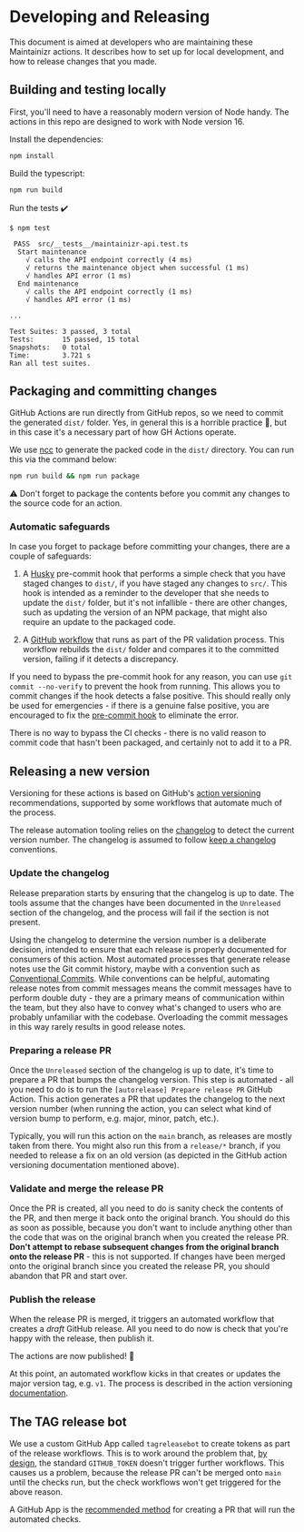 # Developing and Releasing

This document is aimed at developers who are maintaining these Maintainizr actions. It describes how
to set up for local development, and how to release changes that you made.

## Building and testing locally

First, you'll need to have a reasonably modern version of Node handy. The actions in this repo are
designed to work with Node version 16.

Install the dependencies:

```bash
npm install
```

Build the typescript:

```bash
npm run build
```

Run the tests :heavy_check_mark:  

```text
$ npm test

 PASS  src/__tests__/maintainizr-api.test.ts
  Start maintenance
    √ calls the API endpoint correctly (4 ms)
    √ returns the maintenance object when successful (1 ms)
    √ handles API error (1 ms)
  End maintenance
    √ calls the API endpoint correctly (1 ms)
    √ handles API error (1 ms)

...

Test Suites: 3 passed, 3 total
Tests:       15 passed, 15 total
Snapshots:   0 total
Time:        3.721 s
Ran all test suites.

```

## Packaging and committing changes

GitHub Actions are run directly from GitHub repos, so we need to commit the generated `dist/`
folder. Yes, in general this is a horrible practice :grimacing:, but in this case it's a necessary
part of how GH Actions operate.

We use [ncc](https://github.com/@vercel/ncc) to generate the packed code in the `dist/` directory.
You can run this via the command below:

```bash
npm run build && npm run package
```

:warning: Don't forget to package the contents before you commit any changes to the source code for
an action.

### Automatic safeguards

In case you forget to package before committing your changes, there are a couple of safeguards:

1. A [Husky](https://github.com/typicode/husky) pre-commit hook that performs a simple check that
   you have staged changes to `dist/`, if you have staged any changes to `src/`. This hook is
   intended as a reminder to the developer that she needs to update the `dist/` folder, but it's not
   infallible - there are other changes, such as updating the version of an NPM package, that might
   also require an update to the packaged code.

2. A [GitHub workflow](./.github/workflows/check-dist.yml) that runs as part of the PR validation
   process. This workflow rebuilds the `dist/` folder and compares it to the committed version,
   failing if it detects a discrepancy.

If you need to bypass the pre-commit hook for any reason, you can use `git commit --no-verify` to
prevent the hook from running. This allows you to commit changes if the hook detects a false
positive. This should really only be used for emergencies - if there is a genuine false positive,
you are encouraged to fix the [pre-commit hook](./.husky/pre-commit) to eliminate the error.

There is no way to bypass the CI checks - there is no valid reason to commit code that hasn't been
packaged, and certainly not to add it to a PR.

## Releasing a new version

Versioning for these actions is based on GitHub's [action
versioning](https://github.com/actions/toolkit/blob/master/docs/action-versioning.md)
recommendations, supported by some workflows that automate much of the process.

The release automation tooling relies on the [changelog](../CHANGELOG.md) to detect the current
version number. The changelog is assumed to follow [keep a
changelog](https://keepachangelog.com/en/1.0.0/) conventions.

### Update the changelog

Release preparation starts by ensuring that the changelog is up to date. The tools assume that the
changes have been documented in the `Unreleased` section of the changelog, and the process will fail
if the section is not present.

Using the changelog to determine the version number is a deliberate decision, intended to ensure
that each release is properly documented for consumers of this action. Most automated processes that
generate release notes use the Git commit history, maybe with a convention such as [Conventional
Commits](https://www.conventionalcommits.org/en/v1.0.0/). While conventions can be helpful,
automating release notes from commit messages means the commit messages have to perform double duty -
they are a primary means of communication within the team, but they also have to convey what's
changed to users who are probably unfamiliar with the codebase. Overloading the commit messages in
this way rarely results in good release notes.

### Preparing a release PR

Once the `Unreleased` section of the changelog is up to date, it's time to prepare a PR that bumps
the changelog version. This step is automated - all you need to do is to run the `[autorelease]
Prepare release PR` GitHub Action. This action generates a PR that updates the changelog to the
next version number (when running the action, you can select what kind of version bump to perform,
e.g. major, minor, patch, etc.).

Typically, you will run this action on the `main` branch, as releases are mostly taken from there.
You might also run this from a `release/*` branch, if you needed to release a fix on an old version
(as depicted in the GitHub action versioning documentation mentioned above).

### Validate and merge the release PR

Once the PR is created, all you need to do is sanity check the contents of the PR, and then merge it
back onto the original branch. You should do this as soon as possible, because you don't want to
include anything other than the code that was on the original branch when you created the release
PR. **Don't attempt to rebase subsequent changes from the original branch onto the release PR** -
this is not supported. If changes have been merged onto the original branch since you created the
release PR, you should abandon that PR and start over.

### Publish the release

When the release PR is merged, it triggers an automated workflow that creates a _draft_ GitHub
release. All you need to do now is check that you're happy with the release, then publish it.

The actions are now published! :rocket:

At this point, an automated workflow kicks in that creates or updates the major version tag, e.g.
`v1`. The process is described in the action versioning
[documentation](https://github.com/actions/toolkit/blob/master/docs/action-versioning.md).

## The TAG release bot

We use a custom GitHub App called `tagreleasebot` to create tokens as part of the release workflows.
This is to work around the problem that, [by
design](https://docs.github.com/en/actions/using-workflows/triggering-a-workflow#triggering-a-workflow-from-a-workflow),
the standard `GITHUB_TOKEN` doesn't trigger further workflows. This causes us a problem, because the
release PR can't be merged onto `main` until the checks run, but the check workflows won't get
triggered for the above reason.

A GitHub App is the [recommended
method](https://github.com/peter-evans/create-pull-request/blob/main/docs/concepts-guidelines.md#authenticating-with-github-app-generated-tokens)
for creating a PR that will run the automated checks.
